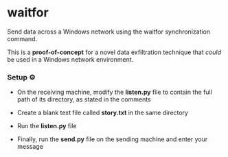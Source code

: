 # waitfor
Send data across a Windows network using the waitfor synchronization command.

This is a **proof-of-concept** for a novel data exfiltration technique that *could* be used in a Windows network environment.

### Setup ⚙️

- On the receiving machine, modify the **listen.py** file to contain the full path of its directory, as stated in the comments

- Create a blank text file called **story.txt** in the same directory

- Run the **listen.py** file

- Finally, run the **send.py** file on the sending machine and enter your message
